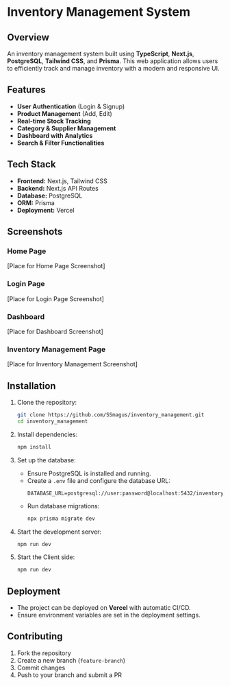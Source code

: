 # Inventory Management System

## Overview
An inventory management system built using **TypeScript**,  **Next.js**, **PostgreSQL**, **Tailwind CSS**, and **Prisma**. This web application allows users to efficiently track and manage inventory with a modern and responsive UI.

## Features
- **User Authentication** (Login & Signup)
- **Product Management** (Add, Edit)
- **Real-time Stock Tracking**
- **Category & Supplier Management**
- **Dashboard with Analytics**
- **Search & Filter Functionalities**

## Tech Stack
- **Frontend:** Next.js, Tailwind CSS
- **Backend:** Next.js API Routes
- **Database:** PostgreSQL
- **ORM:** Prisma
- **Deployment:** Vercel

## Screenshots
### Home Page
[Place for Home Page Screenshot]

### Login Page
[Place for Login Page Screenshot]

### Dashboard
[Place for Dashboard Screenshot]

### Inventory Management Page
[Place for Inventory Management Screenshot]

## Installation
1. Clone the repository:
   ```sh
   git clone https://github.com/SSmagus/inventory_management.git
   cd inventory_management
   ```

2. Install dependencies:
   ```sh
   npm install
   ```

3. Set up the database:
   - Ensure PostgreSQL is installed and running.
   - Create a `.env` file and configure the database URL:
     ```
     DATABASE_URL=postgresql://user:password@localhost:5432/inventory_db
     ```
   - Run database migrations:
     ```sh
     npx prisma migrate dev
     ```

4. Start the development server:
   ```sh
   npm run dev
   ```
5. Start the Client side:
   ```sh
   npm run dev
   ```

## Deployment
- The project can be deployed on **Vercel** with automatic CI/CD.
- Ensure environment variables are set in the deployment settings.

## Contributing
1. Fork the repository
2. Create a new branch (`feature-branch`)
3. Commit changes
4. Push to your branch and submit a PR



